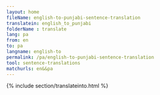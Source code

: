 ```yaml
---
layout: home
fileName: english-to-punjabi-sentence-translation
translatein: english_to_punjabi
folderName : translate
lang: pa
from: en
to: pa
langname: english-to
permalink: /pa/english-to-punjabi-sentence-translation
tool: sentence-translations
matchurls: en&&pa
---
```

{% include section/translateinto.html %}
